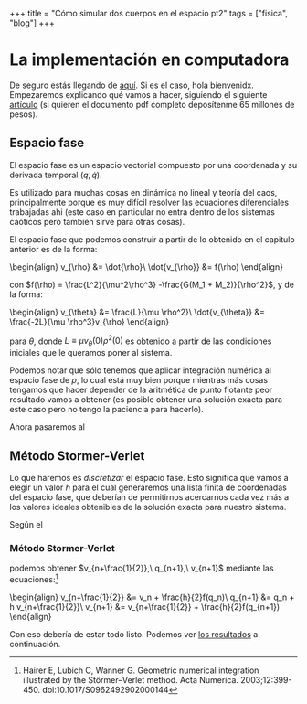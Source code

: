 +++
title = "Cómo simular dos cuerpos en el espacio pt2"
tags = ["fisica", "blog"]
+++

# La implementación en computadora

De seguro estás llegando de [aquí](../orbital). Si es el caso, hola bienvenidx. Empezaremos explicando qué vamos a hacer, siguiendo el siguiente [artículo](https://www.cambridge.org/core/journals/acta-numerica/article/abs/geometric-numerical-integration-illustrated-by-the-stormerverlet-method/E55395D5DD7A4E0526D10EA74DA6C46B) (si quieren el documento pdf completo deposítenme 65 millones de pesos).

## Espacio fase

El espacio fase es un espacio vectorial compuesto por una coordenada y su derivada temporal $\left(q, \dot{q}\right)$. 

Es utilizado para muchas cosas en dinámica no lineal y teoría del caos, principalmente porque es muy difícil resolver las ecuaciones diferenciales trabajadas ahi (este caso en particular no entra dentro de los sistemas caóticos pero también sirve para otras cosas).

El espacio fase que podemos construir a partir de lo obtenido en el capitulo anterior es de la forma:

\begin{align}
    v_{\rho} &= \dot{\rho}\\
    \dot{v_{\rho}} &= f(\rho)
\end{align}

con $f(\rho) = \frac{L^2}{\mu^2\rho^3} -\frac{G(M_1 + M_2)}{\rho^2}$, y de la forma:

\begin{align}
    v_{\theta} &= \frac{L}{\mu \rho^2}\\
    \dot{v_{\theta}} &= \frac{-2L}{\mu \rho^3}v_{\rho}
\end{align}

para $\theta$, donde $L \equiv \mu v_{\theta}(0)  \rho^2(0)$ es obtenido a partir de las condiciones iniciales que le queramos poner al sistema. 

Podemos notar que sólo tenemos que aplicar integración numérica al espacio fase de $\rho$, lo cual está muy bien porque mientras más cosas tengamos que hacer depender de la aritmética de punto flotante peor resultado vamos a obtener (es posible obtener una solución exacta para este caso pero no tengo la paciencia para hacerlo).

Ahora pasaremos al

## Método Stormer-Verlet

Lo que haremos es *discretizar* el espacio fase. Esto significa que vamos a elegir un valor $h$ para el cual generaremos una lista finita de coordenadas del espacio fase, que deberían de permitirnos acercarnos cada vez más a los valores ideales obtenibles de la solución exacta para nuestro sistema.

Según el

### Método Stormer-Verlet

podemos obtener $v_{n+\frac{1}{2}},\ q_{n+1},\ v_{n+1}$ mediante las ecuaciones:[^1]

\begin{align}
    v_{n+\frac{1}{2}} &= v_n + \frac{h}{2}f(q_n)\\
    q_{n+1} &= q_n + h v_{n+\frac{1}{2}}\\
    v_{n+1} &= v_{n+\frac{1}{2}} + \frac{h}{2}f(q_{n+1})
\end{align}

Con eso debería de estar todo listo. Podemos ver [los resultados](../orbital3) a continuación.

[^1]: Hairer E, Lubich C, Wanner G. Geometric numerical integration illustrated by the Störmer–Verlet method. Acta Numerica. 2003;12:399-450. doi:10.1017/S0962492902000144


